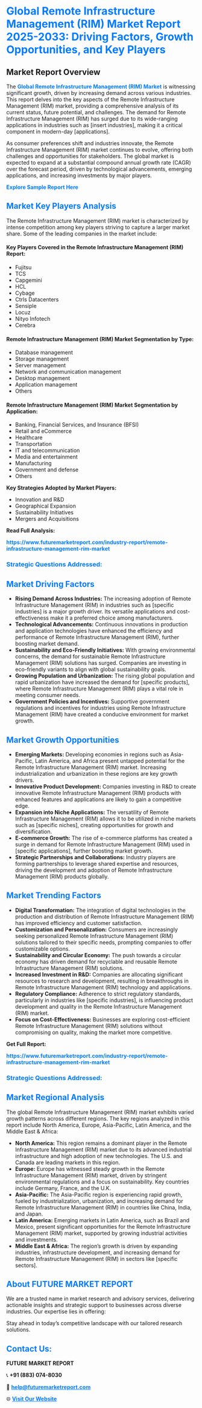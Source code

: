 <h1 style="color: #007BFF;">Global Remote Infrastructure Management (RIM) Market Report 2025-2033: Driving Factors, Growth Opportunities, and Key Players</h1>

<section id="overview">
<h2>Market Report Overview</h2>
<p>The <a href="https://www.futuremarketreport.com/industry-report/remote-infrastructure-management-rim-market" style="color: #007BFF; text-decoration: none;"><strong>Global Remote Infrastructure Management (RIM) Market</strong></a> is witnessing significant growth, driven by increasing demand across various industries. This report delves into the key aspects of the Remote Infrastructure Management (RIM) market, providing a comprehensive analysis of its current status, future potential, and challenges. The demand for Remote Infrastructure Management (RIM) has surged due to its wide-ranging applications in industries such as [insert industries], making it a critical component in modern-day [applications].</p>
<p>As consumer preferences shift and industries innovate, the Remote Infrastructure Management (RIM) market continues to evolve, offering both challenges and opportunities for stakeholders. The global market is expected to expand at a substantial compound annual growth rate (CAGR) over the forecast period, driven by technological advancements, emerging applications, and increasing investments by major players.</p>
</section>

<section id="overview">
<p><a href="https://www.futuremarketreport.com/request-sample/reportId=104914" style="color: #007BFF; text-decoration: none;"><strong>Explore Sample Report Here</strong></a></p>
</section>

<section id="key-players">
<h2 style="color: #007BFF;">Market Key Players Analysis</h2>
<p>The Remote Infrastructure Management (RIM) market is characterized by intense competition among key players striving to capture a larger market share. Some of the leading companies in the market include:</p>
<h4>Key Players Covered in the Remote Infrastructure Management (RIM) Report:</h4>
<ul><li>Fujitsu</li><li>TCS</li><li>Capgemini</li><li>HCL</li><li>Cybage</li><li>Ctrls Datacenters</li><li>Sensiple</li><li>Locuz</li><li>Nityo Infotech</li><li>Cerebra</li></ul>
<h4>Remote Infrastructure Management (RIM) Market Segmentation by Type:</h4>
<ul><li>Database management</li><li>Storage management</li><li>Server management</li><li>Network and communication management</li><li>Desktop management</li><li>Application management</li><li>Others</li></ul>

<h4>Remote Infrastructure Management (RIM) Market Segmentation by Application:</h4>
<ul><li>Banking, Financial Services, and Insurance (BFSI)</li><li>Retail and eCommerce</li><li>Healthcare</li><li>Transportation</li><li>IT and telecommunication</li><li>Media and entertainment</li><li>Manufacturing</li><li>Government and defense</li><li>Others</li></ul>
<p><strong>Key Strategies Adopted by Market Players:</strong></p>
<ul>
<li>Innovation and R&D</li>
<li>Geographical Expansion</li>
<li>Sustainability Initiatives</li>
<li>Mergers and Acquisitions</li>
</ul>
</section>

<section>
<p><strong>Read Full Analysis: </strong></p><a href="https://www.futuremarketreport.com/industry-report/remote-infrastructure-management-rim-market" style="color: #007BFF; text-decoration: none;"><strong>https://www.futuremarketreport.com/industry-report/remote-infrastructure-management-rim-market</strong></a>
<h3 style="color: #007BFF;">Strategic Questions Addressed:</h3>
</section>

<section id="driving-factors">
<h2 style="color: #007BFF;">Market Driving Factors</h2>
<ul>
<li><strong>Rising Demand Across Industries:</strong> The increasing adoption of Remote Infrastructure Management (RIM) in industries such as [specific industries] is a major growth driver. Its versatile applications and cost-effectiveness make it a preferred choice among manufacturers.</li>
<li><strong>Technological Advancements:</strong> Continuous innovations in production and application technologies have enhanced the efficiency and performance of Remote Infrastructure Management (RIM), further boosting market demand.</li>
<li><strong>Sustainability and Eco-Friendly Initiatives:</strong> With growing environmental concerns, the demand for sustainable Remote Infrastructure Management (RIM) solutions has surged. Companies are investing in eco-friendly variants to align with global sustainability goals.</li>
<li><strong>Growing Population and Urbanization:</strong> The rising global population and rapid urbanization have increased the demand for [specific products], where Remote Infrastructure Management (RIM) plays a vital role in meeting consumer needs.</li>
<li><strong>Government Policies and Incentives:</strong> Supportive government regulations and incentives for industries using Remote Infrastructure Management (RIM) have created a conducive environment for market growth.</li>
</ul>
</section>

<section id="growth-opportunities">
<h2 style="color: #007BFF;">Market Growth Opportunities</h2>
<ul>
<li><strong>Emerging Markets:</strong> Developing economies in regions such as Asia-Pacific, Latin America, and Africa present untapped potential for the Remote Infrastructure Management (RIM) market. Increasing industrialization and urbanization in these regions are key growth drivers.</li>
<li><strong>Innovative Product Development:</strong> Companies investing in R&D to create innovative Remote Infrastructure Management (RIM) products with enhanced features and applications are likely to gain a competitive edge.</li>
<li><strong>Expansion into Niche Applications:</strong> The versatility of Remote Infrastructure Management (RIM) allows it to be utilized in niche markets such as [specific niches], creating opportunities for growth and diversification.</li>
<li><strong>E-commerce Growth:</strong> The rise of e-commerce platforms has created a surge in demand for Remote Infrastructure Management (RIM) used in [specific applications], further boosting market growth.</li>
<li><strong>Strategic Partnerships and Collaborations:</strong> Industry players are forming partnerships to leverage shared expertise and resources, driving the development and adoption of Remote Infrastructure Management (RIM) products globally.</li>
</ul>
</section>

<section id="trending-factors">
<h2 style="color: #007BFF;">Market Trending Factors</h2>
<ul>
<li><strong>Digital Transformation:</strong> The integration of digital technologies in the production and distribution of Remote Infrastructure Management (RIM) has improved efficiency and customer satisfaction.</li>
<li><strong>Customization and Personalization:</strong> Consumers are increasingly seeking personalized Remote Infrastructure Management (RIM) solutions tailored to their specific needs, prompting companies to offer customizable options.</li>
<li><strong>Sustainability and Circular Economy:</strong> The push towards a circular economy has driven demand for recyclable and reusable Remote Infrastructure Management (RIM) solutions.</li>
<li><strong>Increased Investment in R&D:</strong> Companies are allocating significant resources to research and development, resulting in breakthroughs in Remote Infrastructure Management (RIM) technology and applications.</li>
<li><strong>Regulatory Compliance:</strong> Adherence to strict regulatory standards, particularly in industries like [specific industries], is influencing product development and quality in the Remote Infrastructure Management (RIM) market.</li>
<li><strong>Focus on Cost-Effectiveness:</strong> Businesses are exploring cost-efficient Remote Infrastructure Management (RIM) solutions without compromising on quality, making the market more competitive.</li>
</ul>
</section>

<section>
<p><strong>Get Full Report: </strong></p><a href="https://www.futuremarketreport.com/industry-report/remote-infrastructure-management-rim-market" style="color: #007BFF; text-decoration: none;"><strong>https://www.futuremarketreport.com/industry-report/remote-infrastructure-management-rim-market</strong></a>
<h3 style="color: #007BFF;">Strategic Questions Addressed:</h3>
</section>


<section id="regional-analysis">
<h2 style="color: #007BFF;">Market Regional Analysis</h2>
<p>The global Remote Infrastructure Management (RIM) market exhibits varied growth patterns across different regions. The key regions analyzed in this report include North America, Europe, Asia-Pacific, Latin America, and the Middle East & Africa:</p>
<ul>
<li><strong>North America:</strong> This region remains a dominant player in the Remote Infrastructure Management (RIM) market due to its advanced industrial infrastructure and high adoption of new technologies. The U.S. and Canada are leading markets in this region.</li>
<li><strong>Europe:</strong> Europe has witnessed steady growth in the Remote Infrastructure Management (RIM) market, driven by stringent environmental regulations and a focus on sustainability. Key countries include Germany, France, and the U.K.</li>
<li><strong>Asia-Pacific:</strong> The Asia-Pacific region is experiencing rapid growth, fueled by industrialization, urbanization, and increasing demand for Remote Infrastructure Management (RIM) in countries like China, India, and Japan.</li>
<li><strong>Latin America:</strong> Emerging markets in Latin America, such as Brazil and Mexico, present significant opportunities for the Remote Infrastructure Management (RIM) market, supported by growing industrial activities and investments.</li>
<li><strong>Middle East & Africa:</strong> The region’s growth is driven by expanding industries, infrastructure development, and increasing demand for Remote Infrastructure Management (RIM) in sectors like [specific sectors].</li>
</ul>
</section>

<footer>
<h2 style="color: #007BFF;">About FUTURE MARKET REPORT</h2>
<p>We are a trusted name in market research and advisory services, delivering actionable insights and strategic support to businesses across diverse industries. Our expertise lies in offering:</p>

<p>Stay ahead in today’s competitive landscape with our tailored research solutions.</p>

<h2 style="color: #007BFF;">Contact Us:</h2>
<p><strong>FUTURE MARKET REPORT</strong></p>
<p>📞 <strong>+91 (883) 074-8030</strong></p>
<p>📧 <strong><a href="mailto:help@futuremarketreport.com" style="color: #007BFF;">help@futuremarketreport.com</a></strong></p>
<p>🌐 <strong><a href="https://www.futuremarketreport.com/" style="color: #007BFF;">Visit Our Website</a></strong></p>
</footer>
